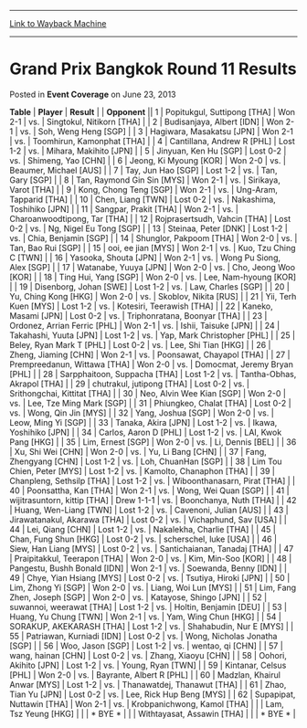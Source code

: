 
---
[Link to Wayback Machine](https://web.archive.org/web/20171029014320/https://magic.wizards.com/en/articles/archive/event-coverage/grand-prix-bangkok-round-11-results-2013-06-23)

[_metadata_:description]:- "TablePlayerResult"
[_metadata_:generator]:- "Drupal 7 (http://drupal.org)"
[_metadata_:node]:- "443471"
[_metadata_:publish_date]:- "2013-06-23"
[_metadata_:source]:- "div-main-content"
[_metadata_:title]:- "Grand Prix Bangkok Round 11 Results"
[_metadata_:wayback_capture_timestamp]:- "2017-10-29 01:43:20"
[_metadata_:wayback_raw_url]:- "https://web.archive.org/web/20171029014320id_/https://magic.wizards.com/en/articles/archive/event-coverage/grand-prix-bangkok-round-11-results-2013-06-23"
[_metadata_:wayback_url]:- "https://magic.wizards.com/en/articles/archive/event-coverage/grand-prix-bangkok-round-11-results-2013-06-23"
---


Grand Prix Bangkok Round 11 Results
===================================



 Posted in **Event Coverage**
 on June 23, 2013 












 **Table** | **Player** | **Result** |  | **Opponent** ||  1 | Popitukgul, Suttipong [THA] | Won 2-1 | vs. | Singtokul, Nitikorn [THA] |
|  2 | Budisanjaya, Albert [IDN] | Won 2-1 | vs. | Soh, Weng Heng [SGP] |
|  3 | Hagiwara, Masakatsu [JPN] | Won 2-1 | vs. | Toomhirun, Kamonphat [THA] |
|  4 | Cantillana, Andrew R [PHL] | Lost 1-2 | vs. | Mihara, Makihito [JPN] |
|  5 | Jinyuan, Ken Hu [SGP] | Lost 0-2 | vs. | Shimeng, Yao [CHN] |
|  6 | Jeong, Ki Myoung [KOR] | Won 2-0 | vs. | Beaumer, Michael [AUS] |
|  7 | Tay, Jun Hao [SGP] | Lost 1-2 | vs. | Tan, Gary [SGP] |
|  8 | Tan, Raymond Gin Sin [MYS] | Won 2-1 | vs. | Sirikaya, Varot [THA] |
|  9 | Kong, Chong Teng [SGP] | Won 2-1 | vs. | Ung-Aram, Tapparid [THA] |
|  10 | Chen, Liang [TWN] | Lost 0-2 | vs. | Nakashima, Toshihiko [JPN] |
|  11 | Sangpar, Prakit [THA] | Won 2-1 | vs. | Charoanwoodtipong, Tar [THA] |
|  12 | Rojprasertsudh, Vahcin [THA] | Lost 0-2 | vs. | Ng, Nigel Eu Tong [SGP] |
|  13 | Steinaa, Peter [DNK] | Lost 1-2 | vs. | Chia, Benjamin [SGP] |
|  14 | Shunglor, Pakpoom [THA] | Won 2-0 | vs. | Tan, Bao Rui [SGP] |
|  15 | ooi, ee jian [MYS] | Won 2-1 | vs. | Kuo, Tzu Ching C [TWN] |
|  16 | Yasooka, Shouta [JPN] | Won 2-1 | vs. | Wong Pu Siong, Alex [SGP] |
|  17 | Watanabe, Yuuya [JPN] | Won 2-0 | vs. | Cho, Jeong Woo [KOR] |
|  18 | Ting Hui, Yang [SGP] | Won 2-0 | vs. | Lee, Nam-hyoung [KOR] |
|  19 | Disenborg, Johan [SWE] | Lost 1-2 | vs. | Law, Charles [SGP] |
|  20 | Yu, Ching Kong [HKG] | Won 2-0 | vs. | Skoblov, Nikita [RUS] |
|  21 | Yii, Terh Kuen [MYS] | Lost 1-2 | vs. | Kotesiri, Teerawish [THA] |
|  22 | Kaneko, Masami [JPN] | Lost 0-2 | vs. | Triphonratana, Boonyar [THA] |
|  23 | Ordonez, Arrian Ferric [PHL] | Won 2-1 | vs. | Ishii, Taisuke [JPN] |
|  24 | Takahashi, Yuuta [JPN] | Lost 1-2 | vs. | Yap, Mark Christopher [PHL] |
|  25 | Beley, Ryan Mark T [PHL] | Lost 0-2 | vs. | Lee, Shi Tian [HKG] |
|  26 | Zheng, Jiaming [CHN] | Won 2-1 | vs. | Poonsawat, Chayapol [THA] |
|  27 | Prempreedanun, Wittawa [THA] | Won 2-0 | vs. | Domocmat, Jeremy Bryan [PHL] |
|  28 | Sarpphaitoon, Suppacha [THA] | Lost 1-2 | vs. | Tantha-Obhas, Akrapol [THA] |
|  29 | chutrakul, jutipong [THA] | Lost 0-2 | vs. | Srithongchai, Kittitat [THA] |
|  30 | Neo, Alvin Wee Kian [SGP] | Won 2-0 | vs. | Lee, Tze Ming Mark [SGP] |
|  31 | Phiungkeo, Chalat [THA] | Lost 0-2 | vs. | Wong, Qin Jin [MYS] |
|  32 | Yang, Joshua [SGP] | Won 2-0 | vs. | Leow, Ming Yi [SGP] |
|  33 | Tanaka, Akira [JPN] | Lost 1-2 | vs. | Ikawa, Yoshihiko [JPN] |
|  34 | Carlos, Aaron D [PHL] | Lost 1-2 | vs. | LAI, Kwok Pang [HKG] |
|  35 | Lim, Ernest [SGP] | Won 2-0 | vs. | Li, Dennis [BEL] |
|  36 | Xu, Shi Wei [CHN] | Won 2-0 | vs. | Yu, Li Bang [CHN] |
|  37 | Fang, Zhengyang [CHN] | Lost 1-2 | vs. | Loh, ChuanHan [SGP] |
|  38 | Lim Tou Chien, Peter [MYS] | Lost 1-2 | vs. | Kamolto, Chanaphon [THA] |
|  39 | Chanpleng, Sethsilp [THA] | Lost 1-2 | vs. | Wiboonthanasarn, Pirat [THA] |
|  40 | Poonsattha, Kan [THA] | Won 2-1 | vs. | Wong, Wei Quan [SGP] |
|  41 | wijitrasuntorn, kittip [THA] | Drew 1-1-1 | vs. | Boonchanya, Nuth [THA] |
|  42 | Huang, Wen-Liang [TWN] | Lost 1-2 | vs. | Cavenoni, Julian [AUS] |
|  43 | Jirawatanakul, Akarawa [THA] | Lost 0-2 | vs. | Vichaphund, Sav [USA] |
|  44 | Lei, Qiang [CHN] | Lost 1-2 | vs. | Nakalekha, Charlie [THA] |
|  45 | Chan, Fung Shun [HKG] | Lost 0-2 | vs. | scherschel, luke [USA] |
|  46 | Siew, Han Liang [MYS] | Lost 0-2 | vs. | Santichaianan, Tanadaj [THA] |
|  47 | Praipitakkul, Teerapon [THA] | Won 2-0 | vs. | Kim, Min-Soo [KOR] |
|  48 | Pangestu, Bushh Bonald [IDN] | Won 2-1 | vs. | Soewanda, Benny [IDN] |
|  49 | Chye, Yian Hsiang [MYS] | Lost 0-2 | vs. | Tsutiya, Hiroki [JPN] |
|  50 | Lim, Zhong Yi [SGP] | Won 2-0 | vs. | Liang, Woi Lun [MYS] |
|  51 | Lim, Fang Zhen, Joseph [SGP] | Won 2-0 | vs. | Katayose, Shingo [JPN] |
|  52 | suwannoi, weerawat [THA] | Lost 1-2 | vs. | Holtin, Benjamin [DEU] |
|  53 | Huang, Yu Chung [TWN] | Won 2-1 | vs. | Yam, Wing Chun [HKG] |
|  54 | SORAKUP, AKEKARASH [THA] | Lost 1-2 | vs. | Shahabudin, Nur E [MYS] |
|  55 | Patriawan, Kurniadi [IDN] | Lost 0-2 | vs. | Wong, Nicholas Jonatha [SGP] |
|  56 | Woo, Jason [SGP] | Lost 1-2 | vs. | wentao, qi [CHN] |
|  57 | wang, hainan [CHN] | Lost 0-2 | vs. | Zhang, Xiaoyu [CHN] |
|  58 | Oohori, Akihito [JPN] | Lost 1-2 | vs. | Young, Ryan [TWN] |
|  59 | Kintanar, Celsus [PHL] | Won 2-0 | vs. | Bayrante, Albert R [PHL] |
|  60 | Madzlan, Khairul Anwar [MYS] | Lost 1-2 | vs. | Thanawatdej, Thanawut [THA] |
|  61 | Zhao, Tian Yu [JPN] | Lost 0-2 | vs. | Lee, Rick Hup Beng [MYS] |
|  62 | Supapipat, Nuttawin [THA] | Won 2-1 | vs. | Krobpanichwong, Kamol [THA] |
|  | Lam, Tsz Yeung [HKG] |  |  | \* BYE \* |
|  | Withtayasat, Assawin [THA] |  |  | \* BYE \* |







